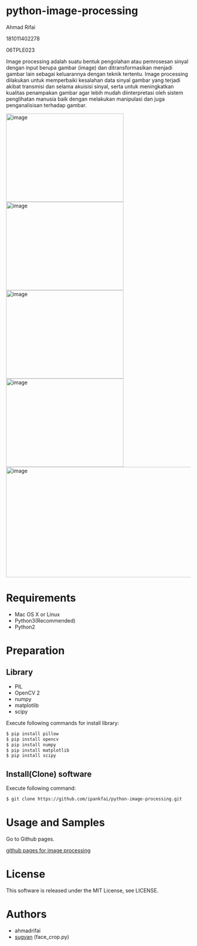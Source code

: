 # python-image-processing

Ahmad Rifai

181011402278

06TPLE023

Image processing adalah suatu bentuk pengolahan atau pemrosesan sinyal dengan input berupa gambar (image) dan ditransformasikan menjadi gambar lain sebagai keluarannya dengan teknik tertentu. Image processing dilakukan untuk memperbaiki kesalahan data sinyal gambar yang terjadi akibat transmisi dan selama akuisisi sinyal, serta untuk meningkatkan kualitas penampakan gambar agar lebih mudah diinterpretasi oleh sistem penglihatan manusia baik dengan melakukan manipulasi dan juga penganalisisan terhadap gambar.

<img src="https://raw.githubusercontent.com/wiki/karaage0703/python-image-processing/0005.jpg" alt="image" width="320" height="240">
<img src="https://raw.githubusercontent.com/wiki/karaage0703/python-image-processing/0006.jpg" alt="image" width="320" height="240">
<img src="https://raw.githubusercontent.com/wiki/karaage0703/python-image-processing/0008.jpg" alt="image" width="320" height="240">
<img src="https://raw.githubusercontent.com/wiki/karaage0703/python-image-processing/0010.jpg" alt="image" width="320" height="240">
<img src="https://raw.githubusercontent.com/wiki/karaage0703/python-image-processing/0009.png" alt="image" width="640" height="300">


# Requirements
- Mac OS X or Linux
- Python3(Recommended)
- Python2

# Preparation
## Library
- PIL
- OpenCV 2
- numpy
- matplotlib
- scipy

Execute following commands for install library:
```sh
$ pip install pillow
$ pip install opencv
$ pip install numpy
$ pip install matplotlib
$ pip install scipy
```

## Install(Clone) software
Execute following command:
```sh
$ git clone https://github.com/ipankfai/python-image-processing.git
```

# Usage and Samples
Go to Github pages.

[github pages for image processing](https://ahmadrifai.github.io/python-image-processing)

# License
This software is released under the MIT License, see LICENSE.

# Authors
- ahmadrifai
- [sugyan](https://github.com/sugyan/face-collector) (face_crop.py)

